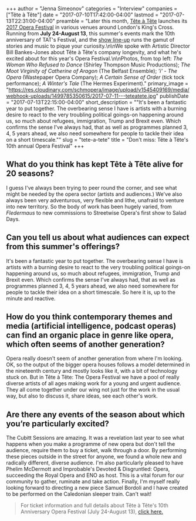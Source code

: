 +++
author = "Jenna Simeonov"
categories = "Interview"
companies = ["Tête à Tête"]
date = "2017-07-10T17:42:00-04:00"
lastmod = "2017-07-13T22:31:00-04:00"
preamble = "Later this month, [Tête à Tête](/scene/companies/tete-a-tete/) launches its [2017 Opera Festival](http://www.tete-a-tete.org.uk/festival/opera-festival-2017/) in various venues around London's King's Cross. Running from **July 24-August 13**, this summer's events mark the 10th anniversary of TAT's Festival, and the [show line-up](http://www.tete-a-tete.org.uk/festival/opera-festival-2017/) runs the gamut of stories and music to pique your curiosity.\n\nWe spoke with Artistic Director Bill Bankes-Jones about Tête à Tête's company longevity, and what he's excited about for this year's Opera Festival.\n\nPhotos, from top left: *The Woman Who Refused to Dance* (Shirley Thompson Music Productions); *The Moot Virginity of Catherine of Aragon* (The Belfast Ensemble); *'i' - The Opera* (Wastepaper Opera Company); *A Certain Sense of Order* (tick tock performance); *A Winter's Tale* (The Hermes Experiment)."
primary_image = "https://res.cloudinary.com/schmopera/image/upload/v1545409169/media/webhook-uploads/1499785350615/2017-07-11---teteatete.jpg"
publishDate = "2017-07-13T22:15:00-04:00"
short_description = "&quot;It&#039;s been a fantastic year to put together.  The overbearing sense I have is artists with a burning desire to react to the very troubling political goings-on happening around us, so much about refugees, immigration, Trump and Brexit even.  Which confirms the sense I&#039;ve always had, that as well as programmes planned 3, 4, 5 years ahead, we also need somewhere for people to tackle their idea on a short timescale.&quot;"
slug = "tete-a-tete"
title = "Don&#039;t miss: Tête à Tête&#039;s 10th annual Opera Festival"
+++

## What do you think has kept Tête à Tête alive for 20 seasons?

I guess I've always been trying to peer round the corner, and see what might be needed by the opera sector (artists and audiences.)  We've also always been very adventurous, very flexible and lithe, unafraid to venture into new territory.  So the body of work has been hugely varied, from *Fledermaus* to new commissions to Streetwise Opera's first show to Salad Days.

## Can you tell us about what audiences can expect from this summer's offerings?

It's been a fantastic year to put together.  The overbearing sense I have is artists with a burning desire to react to the very troubling political goings-on happening around us, so much about refugees, immigration, Trump and Brexit even.  Which confirms the sense I've always had, that as well as programmes planned 3, 4, 5 years ahead, we also need somewhere for people to tackle their idea on a short timescale.  So here it is, up to the minute and reactive.

## How do you think contemporary themes and media (artificial intelligence, podcast operas) can find an organic place in genre like opera, which often seems of another generation?

Opera really doesn't seem of another generation from where I'm looking.  OK, so the output of the bigger opera houses follows a model determined in the nineteenth century and mostly looks like it, with a bit of technology stuck on.  But in Tête à Tête: The Opera Festival we have a pool of really diverse artists of all ages making work for a young and urgent audience.   They all come together under our wing not just for the work in the usual way, but also to discuss it, share ideas, see each other's work.

## Are there any events of the season about which you’re particularly excited?

The Cubitt Sessions are amazing.  It was a revelation last year to see what happens when you make a programme of new opera but don't tell the audience, require them to buy a ticket, walk through a door.  By performing these pieces outside in the street for anyone, we found a whole new and radically different, diverse audience.  I'm also particularly pleased to have Phelim McDermott and Improbable's Devoted & Disgruntled: Opera, succeeding the Royal Opera and ENO as host.  This is a vital forum for our community to gather, ruminate and take action.  Finally, I'm myself really looking forward to directing a new piece Samuel Bordoli and I have created to be performed on the Caledonian sleeper train.  Can't wait!

>For ticket information and full details about Tête à Tête's 10th Anniversary Opera Festival (July 24-August 13), [click here.](http://www.tete-a-tete.org.uk/festival/opera-festival-2017/)
